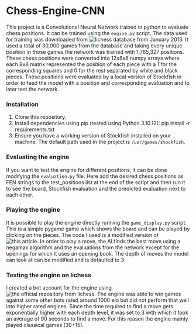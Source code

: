 # Chess-Engine-CNN

This project is a Convolutional Neural Network trained in python to evaluate chess positions. It can be trained using the `engine.py` script. The data used for training was downloaded from ![lichess database](https://database.lichess.org/) from January 2013. It used a total of 30,000 games from the database and taking every unique position in those games the network was trained with 1,765,327 positions. These chess positions were converted into 12x8x8 numpy arrays where each 8x8 matrix represented the position of each piece with a 1 for the corresponding squares and 0 for the rest separated by white and black pieces. These positions were evaluated by a local version of Stockfish in order to feed the model with a position and corresponding evaluation and to later test the network.

### Installation

1. Clone this repository.
2. Install dependencies using pip (tested using Python 3.10.12): pip install -r requirements.txt
3. Ensure you have a working version of Stockfish installed on your machine. The default path used in the project is `/usr/games/stockfish`.

### Evaluating the engine
If you want to test the engine for different positions, it can be done modifying the `evaluation.py` file. Here add the desired chess positions as FEN strings to the test_positions list at the end of the script and then run it to see the board, Stockfish evaluation and the predicted evaluation next to each other.

### Playing the engine
It is possible to play the engine directly running the `game_display.py` script. This is a simple pygame game which shows the board and can be played by clicking on the pieces. The code I used is a modified version of ![this article](https://medium.com/dev-genius/simple-interactive-chess-gui-in-python-c6d6569f7b6c). In order to play a move, the AI finds the best move using a negamax algorithm and the evaluations from the network except for the openings for which it uses an opening book. The depth of moves the model can look at can be modified and is defaulted to 3.

### Testing the engine on lichess
I created a bot account for the engine using ![the official repository from lichess](https://github.com/lichess-bot-devs/lichess-bot). The engine was able to win games against some other bots rated around 1000 elo but did not perform that well into higher rated engines. Since the time required to find a move gets exponentially higher with each depth level, it was set to 3 with which it took an average of 90 seconds to find a move. For this reason the engine mainly played classical games (30+15).
